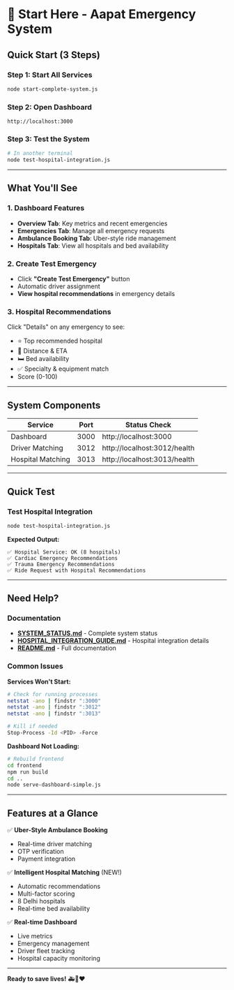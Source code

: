 # 🚀 Start Here - Aapat Emergency System

## Quick Start (3 Steps)

### Step 1: Start All Services
```bash
node start-complete-system.js
```

### Step 2: Open Dashboard
```
http://localhost:3000
```

### Step 3: Test the System
```bash
# In another terminal
node test-hospital-integration.js
```

---

## What You'll See

### 1. Dashboard Features
- **Overview Tab**: Key metrics and recent emergencies
- **Emergencies Tab**: Manage all emergency requests
- **Ambulance Booking Tab**: Uber-style ride management
- **Hospitals Tab**: View all hospitals and bed availability

### 2. Create Test Emergency
- Click **"Create Test Emergency"** button
- Automatic driver assignment
- **View hospital recommendations** in emergency details

### 3. Hospital Recommendations
Click "Details" on any emergency to see:
- ⭐ Top recommended hospital
- 📍 Distance & ETA
- 🛏️ Bed availability
- ✅ Specialty & equipment match
- Score (0-100)

---

## System Components

| Service | Port | Status Check |
|---------|------|--------------|
| Dashboard | 3000 | http://localhost:3000 |
| Driver Matching | 3012 | http://localhost:3012/health |
| Hospital Matching | 3013 | http://localhost:3013/health |

---

## Quick Test

### Test Hospital Integration
```bash
node test-hospital-integration.js
```

**Expected Output:**
```
✅ Hospital Service: OK (8 hospitals)
✅ Cardiac Emergency Recommendations
✅ Trauma Emergency Recommendations
✅ Ride Request with Hospital Recommendations
```

---

## Need Help?

### Documentation
- **[SYSTEM_STATUS.md](./SYSTEM_STATUS.md)** - Complete system status
- **[HOSPITAL_INTEGRATION_GUIDE.md](./HOSPITAL_INTEGRATION_GUIDE.md)** - Hospital integration details
- **[README.md](./README.md)** - Full documentation

### Common Issues

**Services Won't Start:**
```bash
# Check for running processes
netstat -ano | findstr ":3000"
netstat -ano | findstr ":3012"
netstat -ano | findstr ":3013"

# Kill if needed
Stop-Process -Id <PID> -Force
```

**Dashboard Not Loading:**
```bash
# Rebuild frontend
cd frontend
npm run build
cd ..
node serve-dashboard-simple.js
```

---

## Features at a Glance

✅ **Uber-Style Ambulance Booking**
- Real-time driver matching
- OTP verification
- Payment integration

✅ **Intelligent Hospital Matching** (NEW!)
- Automatic recommendations
- Multi-factor scoring
- 8 Delhi hospitals
- Real-time bed availability

✅ **Real-time Dashboard**
- Live metrics
- Emergency management
- Driver fleet tracking
- Hospital capacity monitoring

---

**Ready to save lives!** 🚑🏥❤️


